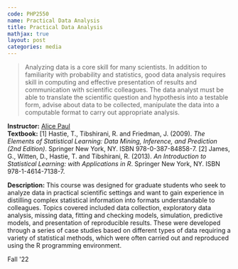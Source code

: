 ```yaml
---
code: PHP2550 
name: Practical Data Analysis 
title: Practical Data Analysis 
mathjax: true
layout: post
categories: media
---
```


>  Analyzing data is a core skill for many scientists. In addition to familiarity with probability and statistics, good data analysis requires skill in computing and effective presentation of results and communication with scientific colleagues. The data analyst must be able to translate the scientific question and hypothesis into a testable form, advise about data to be collected, manipulate the data into a computable format to carry out appropriate analysis.

**Instructor:** [Alice Paul](https://vivo.brown.edu/display/apaul6) <br>
**Textbook:** [1] Hastie, T., Tibshirani, R. and Friedman, J. (2009). *The Elements of Statistical Learning: Data Mining, Inference, and Prediction (2nd Edition)*. Springer New York, NY. ISBN 978-0-387-84858-7. [2] James, G., Witten, D., Hastie, T. and Tibshirani, R. (2013). *An Introduction to Statistical Learning: with Applications in R*. Springer New York, NY. ISBN 978-1-4614-7138-7. 

**Description:** This course was designed for graduate students who seek to analyze data in practical scientific settings and want to gain experience in distilling complex statistical information into formats understandable to colleagues. Topics covered included data collection, exploratory data analysis, missing data, fitting and checking models, simulation, predictive models, and presentation of reproducible results. These were developed through a series of case studies based on different types of data requiring a variety of statistical methods, which were often carried out and reproduced using the R programming environment.

Fall '22
